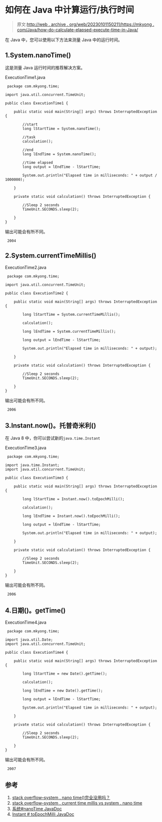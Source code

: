 # 如何在 Java 中计算运行/执行时间

> 原文:[http://web . archive . org/web/20230101150211/https://mkyong . com/Java/how-do-calculate-elapsed-execute-time-in-Java/](http://web.archive.org/web/20230101150211/https://mkyong.com/java/how-do-calculate-elapsed-execute-time-in-java/)

在 Java 中，您可以使用以下方法来测量 Java 中的运行时间。

## 1.System.nanoTime()

这是测量 Java 运行时间的推荐解决方案。

ExecutionTime1.java

```
 package com.mkyong.time;

import java.util.concurrent.TimeUnit;

public class ExecutionTime1 {

    public static void main(String[] args) throws InterruptedException {

		//start
        long lStartTime = System.nanoTime();

		//task
        calculation();

		//end
        long lEndTime = System.nanoTime();

		//time elapsed
        long output = lEndTime - lStartTime;

        System.out.println("Elapsed time in milliseconds: " + output / 1000000);

    }

    private static void calculation() throws InterruptedException {

        //Sleep 2 seconds
        TimeUnit.SECONDS.sleep(2);

    }
} 
```

输出可能会有所不同。

```
 2004 
```

## 2.System.currentTimeMillis()

ExecutionTime2.java

```
 package com.mkyong.time;

import java.util.concurrent.TimeUnit;

public class ExecutionTime2 {

    public static void main(String[] args) throws InterruptedException {

        long lStartTime = System.currentTimeMillis();

        calculation();

        long lEndTime = System.currentTimeMillis();

        long output = lEndTime - lStartTime;

        System.out.println("Elapsed time in milliseconds: " + output);

    }

    private static void calculation() throws InterruptedException {

        //Sleep 2 seconds
        TimeUnit.SECONDS.sleep(2);

    }
} 
```

输出可能会有所不同。

```
 2006 
```

## 3.Instant.now()。托普奇米利()

在 Java 8 中，你可以尝试新的`java.time.Instant`

ExecutionTime3.java

```
 package com.mkyong.time;

import java.time.Instant;
import java.util.concurrent.TimeUnit;

public class ExecutionTime3 {

    public static void main(String[] args) throws InterruptedException {

        long lStartTime = Instant.now().toEpochMilli();

        calculation();

        long lEndTime = Instant.now().toEpochMilli();

        long output = lEndTime - lStartTime;

        System.out.println("Elapsed time in milliseconds: " + output);

    }

    private static void calculation() throws InterruptedException {

        //Sleep 2 seconds
        TimeUnit.SECONDS.sleep(2);

    }
} 
```

输出可能会有所不同。

```
 2006 
```

## 4.日期()。getTime()

ExecutionTime4.java

```
 package com.mkyong.time;

import java.util.Date;
import java.util.concurrent.TimeUnit;

public class ExecutionTime4 {

    public static void main(String[] args) throws InterruptedException {

        long lStartTime = new Date().getTime();

        calculation();

        long lEndTime = new Date().getTime();

        long output = lEndTime - lStartTime;

        System.out.println("Elapsed time in milliseconds: " + output);

    }

    private static void calculation() throws InterruptedException {

        //Sleep 2 seconds
        TimeUnit.SECONDS.sleep(2);

    }
} 
```

输出可能会有所不同。

```
 2007 
```

## 参考

1.  [stack overflow–system . nano time()完全没用吗？](http://web.archive.org/web/20220627214126/https://stackoverflow.com/questions/510462/is-system-nanotime-completely-useless)
2.  [stack overflow–system . current time millis vs system . nano time](http://web.archive.org/web/20220627214126/https://stackoverflow.com/questions/351565/system-currenttimemillis-vs-system-nanotime)
3.  [系统#nanoTime JavaDoc](http://web.archive.org/web/20220627214126/https://docs.oracle.com/javase/8/docs/api/java/lang/System.html#nanoTime--)
4.  [Instant # toEpochMilli JavaDoc](http://web.archive.org/web/20220627214126/https://docs.oracle.com/javase/8/docs/api/java/time/Instant.html#toEpochMilli--)

<input type="hidden" id="mkyong-current-postId" value="889">